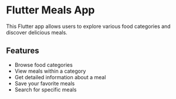 # Flutter Meals App

This Flutter app allows users to explore various food categories and discover delicious meals.

## Features

- Browse food categories
- View meals within a category
- Get detailed information about a meal
- Save your favorite meals
- Search for specific meals


